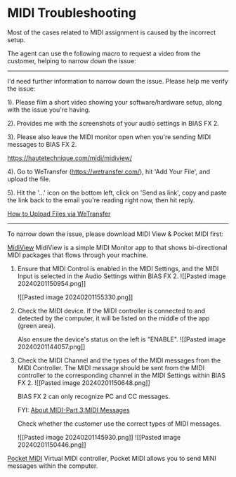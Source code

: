 # MIDI Troubleshooting

Most of the cases related to MIDI assignment is caused by the incorrect setup.

The agent can use the following macro to request a video from the customer, helping to narrow down the issue:

---
I'd need further information to narrow down the issue. Please help me verify the issue:

1). Please film a short video showing your software/hardware setup, along with the issue you're having.

2). Provides me with the screenshots of your audio settings in BIAS FX 2.

3). Please also leave the MIDI monitor open when you're sending MIDI messages to BIAS FX 2.

https://hautetechnique.com/midi/midiview/

4). Go to WeTransfer (https://wetransfer.com/), hit 'Add Your File', and upload the file.

5). Hit the '...' icon on the bottom left, click on 'Send as link', copy and paste the link back to the email you're reading right now, then hit reply.

[How to Upload Files via WeTransfer](https://youtu.be/gxHlKYDZX9s)

---

To narrow down the issue, please download MIDI View & Pocket MIDI first:

[MidiView](https://hautetechnique.com/midi/midiview/)
MidiView is a simple MIDI Monitor app to that shows bi-directional MIDI packages that flows through your machine.

1. Ensure that MIDI Control is enabled in the MIDI Settings, and the MIDI Input is selected in the Audio Settings within BIAS FX 2.
     ![[Pasted image 20240201150954.png]]
	
	![[Pasted image 20240201155330.png]]


2. Check the MIDI device.
	If the MIDI controller is connected to and detected by the computer, it will be listed on the middle of the app (green area).
	
	Also ensure the device's status on the left is "ENABLE".
	![[Pasted image 20240201144057.png]]


3. Check the MIDI Channel and the types of the MIDI messages from the MIDI Controller.
	The MIDI message should be sent from the MIDI controller to the corresponding channel in the MIDI Settings within BIAS FX 2.
	![[Pasted image 20240201150648.png]]
	
	
	BIAS FX 2 can only recognize PC and CC messages.
	
	FYI: [About MIDI-Part 3:MIDI Messages](https://www.midi.org/midi-articles/about-midi-part-3-midi-messages) 
	
	Check whether the customer use the correct types of MIDI messages.
	
	![[Pasted image 20240201145930.png]]
	![[Pasted image 20240201150446.png]]


[Pocket MIDI](https://www.morson.jp/pocketmidi-webpage/)
Virtual MIDI controller, Pocket MIDI allows you to send MINI messages within the computer.


